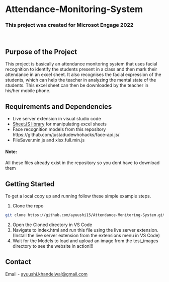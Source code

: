 # Attendance-Monitoring-System

<h3>
  This project was created for Microsot Engage 2022</h3>
  <br>
  
## Purpose of the Project
  <p> This project is basically an attendance monitoring system that uses facial recognition to identify the students present in a class and then mark their attendance 
  in an excel sheet. It also recognises the facial expression of the students, which can help the teacher in analyzing the mental state of the students.
  This excel sheet can then be downloaded by the teacher in his/her mobile phone. 
  
## Requirements and Dependencies
  <ul>
    <li> Live server extension in visual studio code </li>
    <li> <a href="https://sheetjs.com/">SheetJS library</a> for manipulating excel sheets </li>
    <li> Face recognition models from this repository https://github.com/justadudewhohacks/face-api.js/ </li>
    <li> FileSaver.min.js and xlsx.full.min.js </li>
    </ul>
<h4> Note: </h4>
    <p> All these files already exist in the repository so you dont have to download them </p>

## Getting Started
  <p>To get a local copy up and running follow these simple example steps. </p> 
  
  1. Clone the repo
   ```sh
   git clone https://github.com/ayuushi15/Attendance-Monitoring-System.git
   ```
  2. Open the Cloned directory in VS Code
  3. Navigate to index.html and run this file using the live server extension.(Install the live server extension from the extensions menu in VS Code)
  4. Wait for the Models to load and upload an image from the test_images directory to see the website in action!!!

## Contact
  Email - ayuushi.khandelwal@gmail.com
